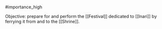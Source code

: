 #importance_high  

Objective: prepare for and perform the [[Festival]] dedicated to [[Inari]] by ferrying it from and to the [[Shrine]].